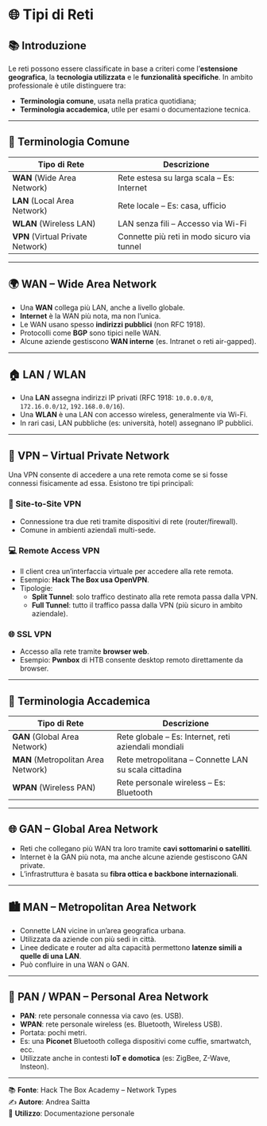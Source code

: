 # 🌐 Tipi di Reti 

## 📚 Introduzione

Le reti possono essere classificate in base a criteri come l’**estensione geografica**, la **tecnologia utilizzata** e le **funzionalità specifiche**. In ambito professionale è utile distinguere tra:
- **Terminologia comune**, usata nella pratica quotidiana;
- **Terminologia accademica**, utile per esami o documentazione tecnica.

---

## 🔖 Terminologia Comune

| Tipo di Rete | Descrizione |
|--------------|-------------|
| **WAN** (Wide Area Network) | Rete estesa su larga scala – Es: Internet |
| **LAN** (Local Area Network) | Rete locale – Es: casa, ufficio |
| **WLAN** (Wireless LAN) | LAN senza fili – Accesso via Wi-Fi |
| **VPN** (Virtual Private Network) | Connette più reti in modo sicuro via tunnel |

---

## 🌍 WAN – Wide Area Network

- Una **WAN** collega più LAN, anche a livello globale.
- **Internet** è la WAN più nota, ma non l’unica.
- Le WAN usano spesso **indirizzi pubblici** (non RFC 1918).
- Protocolli come **BGP** sono tipici nelle WAN.
- Alcune aziende gestiscono **WAN interne** (es. Intranet o reti air-gapped).

---

## 🏠 LAN / WLAN

- Una **LAN** assegna indirizzi IP privati (RFC 1918: `10.0.0.0/8`, `172.16.0.0/12`, `192.168.0.0/16`).
- Una **WLAN** è una LAN con accesso wireless, generalmente via Wi-Fi.
- In rari casi, LAN pubbliche (es: università, hotel) assegnano IP pubblici.

---

## 🔐 VPN – Virtual Private Network

Una VPN consente di accedere a una rete remota come se si fosse connessi fisicamente ad essa. Esistono tre tipi principali:

### 🧩 Site-to-Site VPN
- Connessione tra due reti tramite dispositivi di rete (router/firewall).
- Comune in ambienti aziendali multi-sede.

### 💻 Remote Access VPN
- Il client crea un’interfaccia virtuale per accedere alla rete remota.
- Esempio: **Hack The Box usa OpenVPN**.
- Tipologie:
  - **Split Tunnel**: solo traffico destinato alla rete remota passa dalla VPN.
  - **Full Tunnel**: tutto il traffico passa dalla VPN (più sicuro in ambito aziendale).

### 🌐 SSL VPN
- Accesso alla rete tramite **browser web**.
- Esempio: **Pwnbox** di HTB consente desktop remoto direttamente da browser.

---

## 📖 Terminologia Accademica

| Tipo di Rete | Descrizione |
|--------------|-------------|
| **GAN** (Global Area Network) | Rete globale – Es: Internet, reti aziendali mondiali |
| **MAN** (Metropolitan Area Network) | Rete metropolitana – Connette LAN su scala cittadina |
| **WPAN** (Wireless PAN) | Rete personale wireless – Es: Bluetooth |

---

## 🌐 GAN – Global Area Network

- Reti che collegano più WAN tra loro tramite **cavi sottomarini o satelliti**.
- Internet è la GAN più nota, ma anche alcune aziende gestiscono GAN private.
- L’infrastruttura è basata su **fibra ottica e backbone internazionali**.

---

## 🏙️ MAN – Metropolitan Area Network

- Connette LAN vicine in un’area geografica urbana.
- Utilizzata da aziende con più sedi in città.
- Linee dedicate e router ad alta capacità permettono **latenze simili a quelle di una LAN**.
- Può confluire in una WAN o GAN.

---

## 📱 PAN / WPAN – Personal Area Network

- **PAN**: rete personale connessa via cavo (es. USB).
- **WPAN**: rete personale wireless (es. Bluetooth, Wireless USB).
- Portata: pochi metri.
- Es: una **Piconet** Bluetooth collega dispositivi come cuffie, smartwatch, ecc.
- Utilizzate anche in contesti **IoT e domotica** (es: ZigBee, Z-Wave, Insteon).

---

📚 **Fonte**: Hack The Box Academy – Network Types  
✍️ **Autore**: Andrea Saitta  
📌 **Utilizzo**: Documentazione personale
